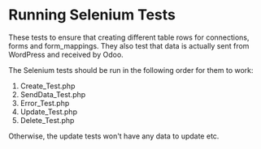 # Running Selenium Tests

These tests to ensure that creating different table rows for connections, forms and form_mappings. They also test that
data is actually sent from WordPress and received by Odoo.

The Selenium tests should be run in the following order for them to work:

1. Create_Test.php
2. SendData_Test.php
3. Error_Test.php
4. Update_Test.php
5. Delete_Test.php

Otherwise, the update tests won't have any data to update etc. 